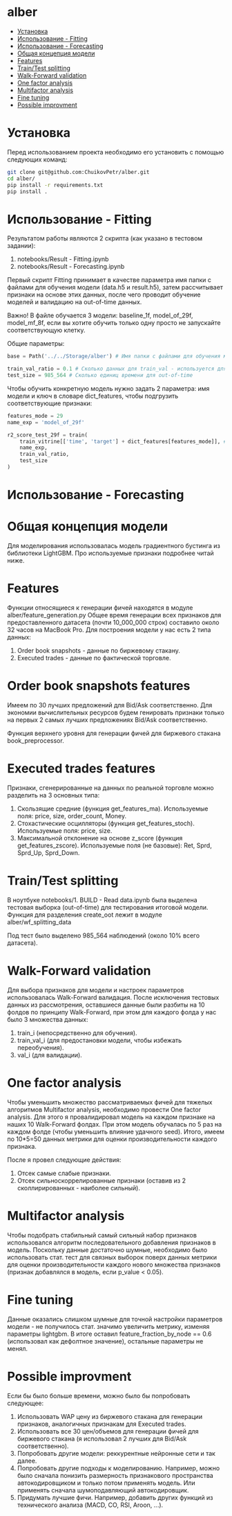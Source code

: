 # alber

- [Установка](#installing)
- [Использование - Fitting](#fitting)
- [Использование - Forecasting](#forecasting)
- [Общая концепция модели](#model)
- [Features](#features)
- [Train/Test splitting](#splitting_train_test)
- [Walk-Forward validation](#walk_forward)
- [One factor analysis](#one_factor)
- [Multifactor analysis](#multifactor)
- [Fine tuning](#fine_tuning)
- [Possible improvment](#improvements)



# Установка <a name="installing"></a>
Перед использованием проекта необходимо его установить с помощью следующих команд:

```bash
git clone git@github.com:ChuikovPetr/alber.git
cd alber/
pip install -r requirements.txt
pip install .
```


# Использование - Fitting <a name="fitting"></a>
Результатом работы являются 2 скрипта (как указано в тестовом задании):
1. notebooks/Result - Fitting.ipynb
2. notebooks/Result - Forecasting.ipynb

Первый скрипт Fitting принимает в качестве параметра имя папки с файлами для обучения модели (data.h5 и result.h5), затем рассчитывает признаки на основе этих данных, после чего проводит обучение моделей и валидацию на out-of-time данных.

Важно! В файле обучается 3 модели: baseline_1f, model_of_29f, model_mf_8f, если вы хотите обучить только одну просто не запускайте соответствующую клетку.

Общие параметры:

```python
base = Path('../../Storage/alber') # Имя папки с файлами для обучения модели

train_val_ratio = 0.1 # Сколько данных для train_val - используется для предостанова
test_size = 985_564 # Сколько единиц времени для out-of-time
```

Чтобы обучить конкретную модель нужно задать 2 параметра: имя модели и ключ в словаре dict_features, чтобы подгрузить соответствующие признаки:

```python
features_mode = 29
name_exp = 'model_of_29f'

r2_score_test_29f = train(
    train_vitrine[['time', 'target'] + dict_features[features_mode]], # train_vitrine рассчитывается ранее в том же блокноте
    name_exp,
    train_val_ratio,
    test_size
)
```

# Использование - Forecasting <a name="forecasting"></a>


# Общая концепция модели <a name="model"></a>

Для моделирования использовалась модель градиентного бустинга из библиотеки LightGBM.
Про используемые признаки подробнее читай ниже.

# Features <a name="features"></a>

Функции относящиеся к генерации фичей находятся в модуле alber/feature_generation.py
Общее время генерации всех признаков для предоставленного датасета (почти 10_000_000 строк) составило около 32 часов на MacBook Pro.
Для построения модели у нас есть 2 типа данных:

1. Order book snapshots - данные по биржевому стакану.
2. Executed trades - данные по фактической торговле.

# Order book snapshots features

Имеем по 30 лучших предложений для Bid/Ask соответственно. Для экономии вычислительных ресурсов будем генировать признаки только на первых 2 самых лучших предложениях Bid/Ask соответственно.

Функция верхнего уровня для генерации фичей для биржевого стакана book_preprocessor.

# Executed trades features

Признаки, сгенерированные на данных по реальной торговле можно разделить на 3 основных типа:

1. Скользящие средние (функция get_features_ma). Используемые поля: price, size, order_count, Money.
2. Стохастические осцилляторы (функция get_features_stoch). Используемые поля: price, size.
3. Максимальной отклонение на основе z_score (функция get_features_zscore). Используемые поля (не базовые): Ret, Sprd, Sprd_Up, Sprd_Down.

# Train/Test splitting  <a name="splitting_train_test"></a>

В ноутбуке notebooks/1. BUILD - Read data.ipynb была выделена тестовая выборка (out-of-time) для тестирования итоговой модели.
Функция для разделения create_oot лежит в модуле alber/wf_splitting_data

Под тест было выделено 985_564 наблюдений (около 10% всего датасета).

# Walk-Forward validation <a name="walk_forward"></a>

Для выбора признаков для модели и настроек параметров использовалась Walk-Forward валидация.
После исключения тестовых данных из рассмотрения, оставшиеся данные были разбиты на 10 фолдов по принципу Walk-Forward, при этом для каждого фолда у нас было 3 множества данных:

1. train_i (непосредственно для обучения).
2. train_val_i (для предостановки модели, чтобы избежать переобучения).
3. val_i (для валидации).

# One factor analysis <a name="one_factor"></a>

Чтобы уменьшить множество рассматриваемых фичей для тяжелых алгоритмов Multifactor analysis, необходимо провести One factor analysis.
Для этого я провалидировал модель на каждом признаке на наших 10 Walk-Forward фолдах. При этом модель обучалась по 5 раз на каждом фолде (чтобы уменьшить влияние удачного seed). Итого, имеем по 10*5=50 данных метрики для оценки производительности каждого признака.

После я провел следующие действия:
1. Отсек самые слабые признаки.
2. Отсек сильноскоррелированные признаки (оставив из 2 сколлирированных - наиболее сильный).

# Multifactor analysis <a name="multifactor"></a>

Чтобы подобрать стабильный самый сильный набор признаков использовался алгоритм последовательного добавления признаков в модель.
Поскольку данные достаточно шумные, необходимо было использовать стат. тест для связных выборок поверх данных метрики для оценки производительности каждого нового множества признаков (признак добавлялся в модель, если p_value < 0.05).

# Fine tuning <a name="fine_tuning"></a>

Данные оказались слишком шумные для точной настройки параметров модели - не получилось стат. значимо увеличить метрику, изменяя параметры lightgbm. В итоге оставил feature_fraction_by_node == 0.6 (использовал как дефолтное значение), остальные параметры не менял.


# Possible improvment <a name="improvements"></a>

Если бы было больше времени, можно было бы попробовать следующее:

1. Использовать WAP цену из биржевого стакана для генерации признаков, аналогичных признакам для Executed trades.
2. Использовать все 30 цен/объемов для генерации фичей для биржевого стакана (я использовал 2 лучших для Bid/Ask соответственно).
3. Попробовать другие модели: реккурентные нейронные сети и так далее.
4. Попробовать другие подходы к моделированию. Например, можно было сначала понизить размерность признакового пространства автокодировщиком и только потом применять модель. Или применять сначала шумоподавляющий автокодировщик.
5. Придумать лучшие фичи. Например, добавить других функций из технического анализа (MACD, CO, RSI, Aroon, ...).
